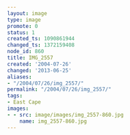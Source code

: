 ```yaml
---
layout: image
type: image
promote: 0
status: 1
created_ts: 1090861944
changed_ts: 1372159408
node_id: 860
title: IMG_2557
created: '2004-07-26'
changed: '2013-06-25'
aliases:
- "/2004/07/26/img_2557/"
permalink: "/2004/07/26/img_2557/"
tags:
- East Cape
images:
- - src: image/images/img_2557-860.jpg
    name: img_2557-860.jpg
---
```


